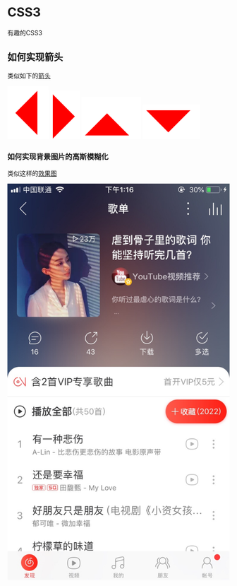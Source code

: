 # CSS3
有趣的CSS3

## 如何实现箭头
类似如下的[箭头](https://github.com/zhaodengping/CSS3/tree/master/arrows/index.html)

![向左](./arrows/imgs/left.png)
![向右](./arrows/imgs/right.png)
![向上](./arrows/imgs/top.png)
![向下](./arrows/imgs/bottom.png)

### 如何实现背景图片的高斯模糊化
类似这样的[效果图](https://github.com/zhaodengping/CSS3/tree/master/filter/index.html)

![背景图片模糊化](./filter/imgs/after.jpg)
